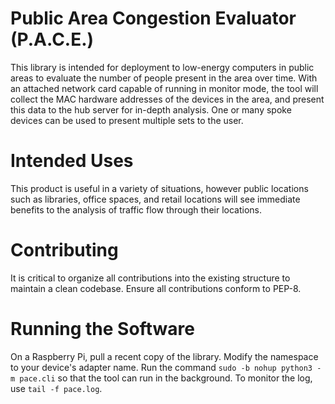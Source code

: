 # Public Area Congestion Evaluator (P.A.C.E.) #

This library is intended for deployment to low-energy computers in public areas to evaluate the number of people present in the area over time.
With an attached network card capable of running in monitor mode, the tool will collect the MAC hardware addresses of the devices in the area,
and present this data to the hub server for in-depth analysis. One or many spoke devices can be used to present multiple sets to the user.

# Intended Uses

This product is useful in a variety of situations, however public locations such as libraries, office spaces, and retail locations will see immediate benefits
to the analysis of traffic flow through their locations.

# Contributing

It is critical to organize all contributions into the existing structure to maintain a clean codebase.
Ensure all contributions conform to PEP-8.

# Running the Software
On a Raspberry Pi, pull a recent copy of the library. Modify the namespace to your device's adapter name.
Run the command `sudo -b nohup python3 -m pace.cli` so that the tool can run in the background.
To monitor the log, use `tail -f pace.log`.